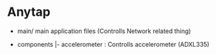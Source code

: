 # Anytap

- main/ main application files (Controlls Network related thing)

+ components
|- accelerometer : Controlls accelerometer (ADXL335)

